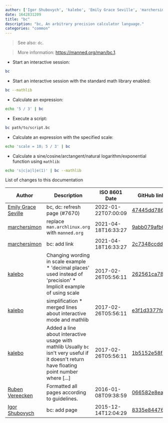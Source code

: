 ```yaml
---
author: ['Igor Shubovych', 'kalebo', 'Emily Grace Seville', 'marchersimon', 'Ruben Vereecken']
date: 1642831209
title: "bc"
description: "bc, An arbitrary precision calculator language."
categories: "common"
---
```

> See also: `dc`.

> More information: <https://manned.org/man/bc.1>.

- Start an interactive session:

```bash
bc
```

- Start an interactive session with the standard math library enabled:

```bash
bc --mathlib
```

- Calculate an expression:

```bash
echo '5 / 3' | bc
```

- Execute a script:

```bash
bc path/to/script.bc
```

- Calculate an expression with the specified scale:

```bash
echo 'scale = 10; 5 / 3' | bc
```

- Calculate a sine/cosine/arctangent/natural logarithm/exponential function using `mathlib`:

```bash
echo 's|c|a|l|e(1)' | bc --mathlib
```
List of changes to this documentation


Author | Description | ISO 8601 Date | GitHub link
------|-----|-----|-----
[Emily Grace Seville](mailto:emilyseville7cf@gmail.com) | bc, dc: refresh page (#7670) | 2022-01-22T07:00:09 | [47445dd78609](https://github.com/tldr-pages/tldr/commit/47445dd7860917026b4df1845f4c54a0f3d6ab94)
[marchersimon](mailto:marchersimon@zohomail.eu) | replace `man.archlinux.org` with `manned.org` | 2021-04-18T16:33:27 | [9abb079afb69](https://github.com/tldr-pages/tldr/commit/9abb079afb6972f3de61a30e1b3fb849ad4b68d9)
[marchersimon](mailto:marchersimon@zohomail.eu) | bc: add link | 2021-04-18T16:33:27 | [2c7348ccdd6b](https://github.com/tldr-pages/tldr/commit/2c7348ccdd6bc47e877d760a180c8cd685d9a4e8)
[kalebo](mailto:kaleb.olson@gmail.com) | Changing wording in scale example * 'decimal places' used instead of 'precision' * Implicit example of using scale | 2017-02-26T05:56:11 | [262561ca7807](https://github.com/tldr-pages/tldr/commit/262561ca7807bcf0e070568710be3f0da8b67f0b)
[kalebo](mailto:kaleb.olson@gmail.com) | simplification * merged lines about interactive mode and mathlib | 2017-02-26T05:56:11 | [e3f1d3377fa3](https://github.com/tldr-pages/tldr/commit/e3f1d3377fa318fd79f47de67c8ce87381e96893)
[kalebo](mailto:kaleb.olson@gmail.com) | Added a line about interactive usage with mathlib Usually `bc` isn't very useful if it doesn't return have floating point number where [...] | 2017-02-26T05:56:11 | [1b5152e58f82](https://github.com/tldr-pages/tldr/commit/1b5152e58f821e4c45730b9e8201cbcecf73f579)
[Ruben Vereecken](mailto:rubenvereecken@gmail.com) | Formatted all pages according to guidelines. | 2016-01-08T09:38:59 | [066582e8eab5](https://github.com/tldr-pages/tldr/commit/066582e8eab57bce9861cc8d379e158d61f1cc95)
[Igor Shubovych](mailto:igor.shubovych@gmail.com) | bc: add page | 2015-12-14T12:04:29 | [8335e8447640](https://github.com/tldr-pages/tldr/commit/8335e8447640500dfee823c01d054331f46900d2)

